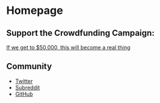 # Homepage

## Support the Crowdfunding Campaign:

[If we get to $50,000, this will become a real thing](https://www.indiegogo.com/projects/copypastetaxes/#/)

## Community

- [Twitter](https://twitter.com/copypastetaxes)
- [Subreddit](https://www.reddit.com/r/CopyPasteTaxes)
- [GitHub](https://github.com/breck7/copypastetaxes)
